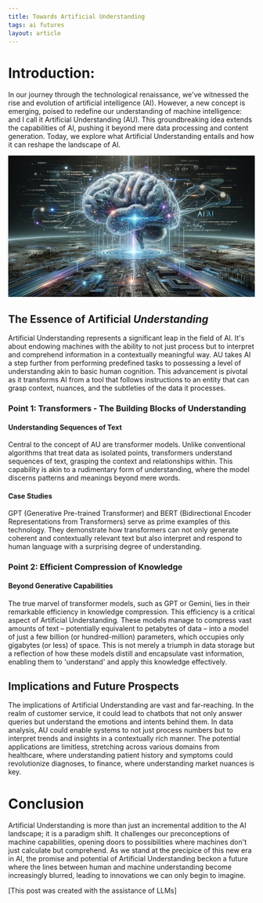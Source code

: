 ```yaml
---
title: Towards Artificial Understanding
tags: ai futures
layout: article
---
```


# Introduction:
In our journey through the technological renaissance, we've witnessed the rise and evolution of artificial intelligence (AI). However, a new concept is emerging, poised to redefine our understanding of machine intelligence: and I call it Artificial Understanding (AU). This groundbreaking idea extends the capabilities of AI, pushing it beyond mere data processing and content generation. Today, we explore what Artificial Understanding entails and how it can reshape the landscape of AI.

![AU drawn by DALL-E](/assets/au.jpg)

## The Essence of Artificial *Understanding*
Artificial Understanding represents a significant leap in the field of AI. It's about endowing machines with the ability to not just process but to interpret and comprehend information in a contextually meaningful way. AU takes AI a step further from performing predefined tasks to possessing a level of understanding akin to basic human cognition. This advancement is pivotal as it transforms AI from a tool that follows instructions to an entity that can grasp context, nuances, and the subtleties of the data it processes.

### Point 1: Transformers - The Building Blocks of Understanding

#### Understanding Sequences of Text
Central to the concept of AU are transformer models. Unlike conventional algorithms that treat data as isolated points, transformers understand sequences of text, grasping the context and relationships within. This capability is akin to a rudimentary form of understanding, where the model discerns patterns and meanings beyond mere words.

#### Case Studies 
GPT (Generative Pre-trained Transformer) and BERT (Bidirectional Encoder Representations from Transformers) serve as prime examples of this technology. They demonstrate how transformers can not only generate coherent and contextually relevant text but also interpret and respond to human language with a surprising degree of understanding.

### Point 2: Efficient Compression of Knowledge

#### Beyond Generative Capabilities 
The true marvel of transformer models, such as GPT or Gemini, lies in their remarkable efficiency in knowledge compression. This efficiency is a critical aspect of Artificial Understanding. These models manage to compress vast amounts of text – potentially equivalent to petabytes of data – into a model of just a few billion (or hundred-million) parameters, which occupies only gigabytes (or less) of space. This is not merely a triumph in data storage but a reflection of how these models distill and encapsulate vast information, enabling them to 'understand' and apply this knowledge effectively.

## Implications and Future Prospects
The implications of Artificial Understanding are vast and far-reaching. In the realm of customer service, it could lead to chatbots that not only answer queries but understand the emotions and intents behind them. In data analysis, AU could enable systems to not just process numbers but to interpret trends and insights in a contextually rich manner. The potential applications are limitless, stretching across various domains from healthcare, where understanding patient history and symptoms could revolutionize diagnoses, to finance, where understanding market nuances is key.

# Conclusion
Artificial Understanding is more than just an incremental addition to the AI landscape; it is a paradigm shift. It challenges our preconceptions of machine capabilities, opening doors to possibilities where machines don't just calculate but comprehend. As we stand at the precipice of this new era in AI, the promise and potential of Artificial Understanding beckon a future where the lines between human and machine understanding become increasingly blurred, leading to innovations we can only begin to imagine.

[This post was created with the assistance of LLMs]